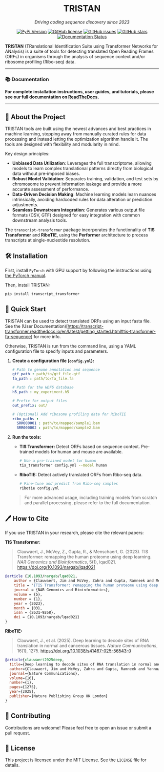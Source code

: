 <div align="center">
<h1>TRISTAN</h1> 

*Driving coding sequence discovery since 2023*

[![PyPi Version](https://img.shields.io/pypi/v/transcript-transformer.svg)](https://pypi.python.org/pypi/transcript-transformer/)
[![GitHub license](https://img.shields.io/github/license/TRISTAN-ORF/transcript_transformer)](https://github.com/TRISTAN-ORF/transcript_transformer/blob/main/LICENSE.md)
[![GitHub issues](https://img.shields.io/github/issues/TRISTAN-ORF/transcript_transformer)](https://github.com/TRISTAN-ORF/transcript_transformer/issues)
[![GitHub stars](https://img.shields.io/github/stars/TRISTAN-ORF/transcript_transformer)](https://github.com/TRISTAN-ORF/transcript_transformer/stargazers)
[![Documentation Status](https://readthedocs.org/projects/tristan-orf/badge/?version=latest)](https://tristan-orf.readthedocs.io/en/latest/?badge=latest)
</div>

**TRISTAN** (TRanslational Identification Suite using Transformer Networks for ANalysis) is a suite of tools for detecting translated Open Reading Frames (ORFs) in organisms through the analysis of sequence context and/or ribosome profiling (Ribo-seq) data.

---

### 📚 Documentation

**For complete installation instructions, user guides, and tutorials, please see our full documentation on [ReadTheDocs](https://transcript-transformer.readthedocs.io/en/latest/).**

---

## 👋 About the Project

TRISTAN tools are built using the newest advances and best practices in machine learning, stepping away from manually curated rules for data processing and instead letting the optimization algorithm handle it. The tools are designed with flexibility and modularity in mind.

Key design principles:

*   **Unbiased Data Utilization**: Leverages the full transcriptome, allowing models to learn complex translational patterns directly from biological data without pre-imposed biases.
*   **Robust Model Validation**: Separates training, validation, and test sets by chromosome to prevent information leakage and provide a more accurate assessment of performance.
*   **Data-Driven Decision Making**: Machine learning models learn nuances intrinsically, avoiding hardcoded rules for data alteration or prediction adjustments.
*   **Seamless Downstream Integration**: Generates various output file formats (CSV, GTF) designed for easy integration with common downstream analysis tools.

The `transcript-transformer` package incorporates the functionality of **TIS Transformer** and **RiboTIE**, using the **Performer** architecture to process transcripts at single-nucleotide resolution.

## 🛠️ Installation

First, install `PyTorch` with GPU support by following the instructions using [the PyTorch manual](https://pytorch.org/get-started/locally/).

Then, install TRISTAN:
```bash
pip install transcript_transformer
```

## 📖 Quick Start

TRISTAN can be used to detect translated ORFs using an input fasta file. See the (User Documentation)[https://transcript-transformer.readthedocs.io/en/latest/getting_started.html#tis-transformer-fa-sequence] for more info.

Otherwise, TRISTAN is run from the command line, using a YAML configuration file to specify inputs and parameters.

1.  **Create a configuration file (`config.yml`):**

    ```yaml
    # Path to genome annotation and sequence
    gtf_path : path/to/gtf_file.gtf
    fa_path : path/to/fa_file.fa
    
    # Path for the HDF5 database
    h5_path : my_experiment.h5
    
    # Prefix for output files
    out_prefix: out/
    
    # (Optional) Add ribosome profiling data for RiboTIE
    ribo_paths :
      SRR000001 : path/to/mapped/sample1.bam
      SRR000002 : path/to/mapped/sample2.bam
    ```

2.  **Run the tools:**

    *   **TIS Transformer:** Detect ORFs based on sequence context. Pre-trained models for human and mouse are available.

        ```bash
        # Use a pre-trained model for human
        tis_transformer config.yml --model human
        ```

    *   **RiboTIE:** Detect actively translated ORFs from Ribo-seq data.

        ```bash
        # Fine-tune and predict from Ribo-seq samples
        ribotie config.yml
        ```

    > For more advanced usage, including training models from scratch and parallel processing, please refer to the full documentation.

## 🖊️ How to Cite

If you use TRISTAN in your research, please cite the relevant papers:

**TIS Transformer:**
> Clauwaert, J., McVey, Z., Gupta, R., & Menschaert, G. (2023). TIS Transformer: remapping the human proteome using deep learning. *NAR Genomics and Bioinformatics*, 5(1), lqad021. https://doi.org/10.1093/nargab/lqad021

```bibtex
@article {10.1093/nargab/lqad021,
    author = {Clauwaert, Jim and McVey, Zahra and Gupta, Ramneek and Menschaert, Gerben},
    title = "{TIS Transformer: remapping the human proteome using deep learning}",
    journal = {NAR Genomics and Bioinformatics},
    volume = {5},
    number = {1},
    year = {2023},
    month = {03},
    issn = {2631-9268},
    doi = {10.1093/nargab/lqad021}
}
```

**RiboTIE:**
> Clauwaert, J., et al. (2025). Deep learning to decode sites of RNA translation in normal and cancerous tissues. *Nature Communications*, 16(1), 1275. https://doi.org/10.1038/s41467-025-56543-0

```bibtex
@article{clauwaert2025deep,
  title={Deep learning to decode sites of RNA translation in normal and cancerous tissues},
  author={Clauwaert, Jim and McVey, Zahra and Gupta, Ramneek and Yannuzzi, Ian and Basrur, Venkatesha and Nesvizhskii, Alexey I and Menschaert, Gerben and Prensner, John R},
  journal={Nature Communications},
  volume={16},
  number={1},
  pages={1275},
  year={2025},
  publisher={Nature Publishing Group UK London}
}
```

## 🤝 Contributing

Contributions are welcome! Please feel free to open an issue or submit a pull request.

## 📄 License

This project is licensed under the MIT License. See the `LICENSE` file for details.
